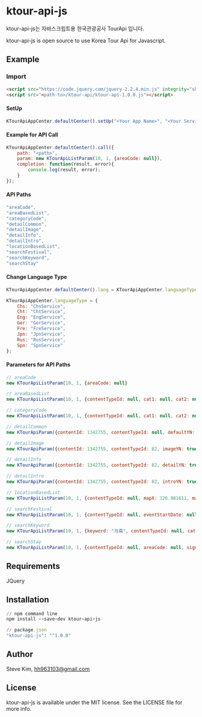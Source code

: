 # ktour-api-js

ktour-api-js는 자바스크립트용 한국관광공사 TourApi 입니다.

ktour-api-js is open source to use Korea Tour Api for Javascript.

## Example

### Import

```html
<script src="https://code.jquery.com/jquery-2.2.4.min.js" integrity="sha256-BbhdlvQf/xTY9gja0Dq3HiwQF8LaCRTXxZKRutelT44=" crossorigin="anonymous"></script>
<script src="<path-to>/ktour-api/ktour-api-1.0.0.js"></script>
```

#### SetUp

```Javascript
KTourApiAppCenter.defaultCenter().setUp("<Your App Name>", "<Your Service Key>", KTourApiAppCenter.languageType.Chs);
```

#### Example for API Call
```Javascript
KTourApiAppCenter.defaultCenter().call({
	path: "<path>", 
	param: new KTourApiListParam(10, 1, {areaCode: null}),
	completion: function(result, error){
		console.log(result, error);
	}
});
```

#### API Paths
```Javascript
"areaCode",
"areaBasedList",
"categoryCode",
"detailCommon",
"detailImage",
"detailInfo",
"detailIntro",
"locationBasedList",
"searchFestival",
"searchKeyword",
"searchStay"
```

#### Change Language Type
```Javascript
KTourApiAppCenter.defaultCenter().lang = KTourApiAppCenter.languageType.Chs

KTourApiAppCenter.languageType = {
    Chs: "ChsService",
    Cht: "ChtService",
    Eng: "EngService",
    Ger: "GerService",
    Fre: "FreService",
    Jpn: "JpnService",
    Rus: "RusService",
    Spn: "SpnService"
};
```

#### Parameters for API Paths
```Javascript
// areaCode
new KTourApiListParam(10, 1, {areaCode: null}

// areaBasedList
new KTourApiListParam(10, 1, {contentTypeId: null, cat1: null, cat2: null, cat3: null, areaCode: null, sigunguCode: null}

// categoryCode
new KTourApiListParam(10, 1, {contentTypeId: null, cat1: null, cat2: null, cat3: null}

// detailCommon
new KTourApiParam({contentId: 1342755, contentTypeId: null, defaultYN: true, firstImageYN: true, areacodeYN: true, catcodeYN: true, addrinfoYN: true, mapinfoYN: true, overviewYN: true, transGuideYN: true}

// detailImage
new KTourApiParam({contentId: 1342755, contentTypeId: 82, imageYN: true}

// detailInfo
new KTourApiParam({contentId: 1342755, contentTypeId: 82, detailYN: true}

// detailIntro
new KTourApiParam({contentId: 1342755, contentTypeId: 82, introYN: true}

// locationBasedList
new KTourApiListParam(10, 1, {contentTypeId: null, mapX: 126.981611, mapY: 37.568477, radius: 1000}

// searchFestival
new KTourApiListParam(10, 1, {contentTypeId: null, eventStartDate: null, eventEndDate: null, areaCode: null, sigunguCode: null}

// searchKeyword
new KTourApiListParam(10, 1, {keyword: "马斋", contentTypeId: null, cat1: null, cat2: null, cat3: null, areaCode: null, sigunguCode: null}

// searchStay
new KTourApiListParam(10, 1, {contentTypeId: null, areaCode: null, sigunguCode: null}
```

## Requirements
JQuery

## Installation
```ruby
// npm command line
npm install --save-dev ktour-api-js

// package.json
"ktour-api-js": "^1.0.0"
```

## Author

Steve Kim, hh963103@gmail.com

## License

ktour-api-js is available under the MIT license. See the LICENSE file for more info.